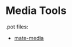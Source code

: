 # Media Tools

.pot files:

- [mate-media](https://github.com/mate-desktop/mate-media/blob/master/mate-media.pot)